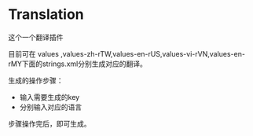 # Translation
这个一个翻译插件

目前可在 values ,values-zh-rTW,values-en-rUS,values-vi-rVN,values-en-rMY下面的strings.xml分别生成对应的翻译。

生成的操作步骤：

- 输入需要生成的key
- 分别输入对应的语言

步骤操作完后，即可生成。
